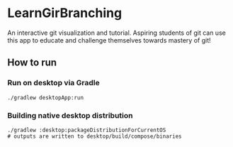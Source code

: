 # LearnGirBranching

An interactive git visualization and tutorial. 
Aspiring students of git can use this app to educate and challenge themselves towards mastery of git!

## How to run

### Run on desktop via Gradle

`./gradlew desktopApp:run`

### Building native desktop distribution

```
./gradlew :desktop:packageDistributionForCurrentOS
# outputs are written to desktop/build/compose/binaries
```
